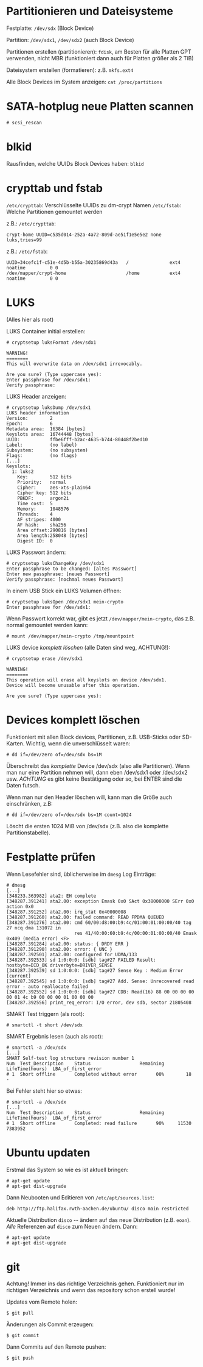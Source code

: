 # Partitionieren und Dateisysteme
Festplatte: `/dev/sdx` (Block Device)

Partition: `/dev/sdx1`, `/dev/sdx2` (auch Block Device)

Partitionen erstellen (partitionieren): `fdisk`, am Besten für alle Platten GPT
verwenden, nicht MBR (funktioniert dann auch für Platten größer als 2 TiB)

Dateisystem erstellen (formatieren): z.B. `mkfs.ext4`

Alle Block Devices im System anzeigen: `cat /proc/partitions`

# SATA-hotplug neue Platten scannen
`# scsi_rescan`

# blkid
Rausfinden, welche UUIDs Block Devices haben: `blkid`

# crypttab und fstab
`/etc/crypttab`: Verschlüsselte UUIDs zu dm-crypt Namen
`/etc/fstab`: Welche Partitionen gemountet werden

z.B.: `/etc/crypttab`:
```
crypt-home UUID=c535d014-252a-4a72-809d-ae51f1e5e5e2 none luks,tries=99
```

z.B.: `/etc/fstab`:
```
UUID=34cefc1f-c51e-4d5b-b55a-30235869d43a   /               ext4    noatime         0 0
/dev/mapper/crypt-home                      /home           ext4    noatime         0 0
```

# LUKS
(Alles hier als root)

LUKS Container initial erstellen:
```
# cryptsetup luksFormat /dev/sdx1

WARNING!
========
This will overwrite data on /dev/sdx1 irrevocably.

Are you sure? (Type uppercase yes): 
Enter passphrase for /dev/sdx1: 
Verify passphrase: 
```

LUKS Header anzeigen:
```
# cryptsetup luksDump /dev/sdx1
LUKS header information
Version:       	2
Epoch:         	6
Metadata area: 	16384 [bytes]
Keyslots area: 	16744448 [bytes]
UUID:          	ffbe6fff-b2ac-4635-b744-80448f2bed10
Label:         	(no label)
Subsystem:     	(no subsystem)
Flags:       	(no flags)
[...]
Keyslots:
  1: luks2
	Key:        512 bits
	Priority:   normal
	Cipher:     aes-xts-plain64
	Cipher key: 512 bits
	PBKDF:      argon2i
	Time cost:  5
	Memory:     1048576
	Threads:    4
	AF stripes: 4000
	AF hash:    sha256
	Area offset:290816 [bytes]
	Area length:258048 [bytes]
	Digest ID:  0
```

LUKS Passwort ändern:
```
# cryptsetup luksChangeKey /dev/sdx1
Enter passphrase to be changed: [altes Passwort]
Enter new passphrase: [neues Passwort]
Verify passphrase: [nochmal neues Passwort]
```

In einem USB Stick ein LUKS Volumen öffnen:
```
# cryptsetup luksOpen /dev/sdx1 mein-crypto
Enter passphrase for /dev/sdx1: 
```

Wenn Passwort korrekt war, gibt es jetzt `/dev/mapper/mein-crypto`, das z.B.
normal gemountet werden kann:

```
# mount /dev/mapper/mein-crypto /tmp/mountpoint
```

LUKS device *komplett löschen* (alle Daten sind weg, ACHTUNG!):
```
# cryptsetup erase /dev/sdx1

WARNING!
========
This operation will erase all keyslots on device /dev/sdx1.
Device will become unusable after this operation.

Are you sure? (Type uppercase yes):
```

# Devices komplett löschen
Funktioniert mit allen Block devices, Partitionen, z.B. USB-Sticks oder
SD-Karten. Wichtig, wenn die unverschlüsselt waren:

```
# dd if=/dev/zero of=/dev/sdx bs=1M
```

Überschreibt das *komplette* Device /dev/sdx (also alle Partitionen). Wenn man
nur eine Partition nehmen will, dann eben /dev/sdx1 oder /dev/sdx2 usw.
*ACHTUNG* es gibt keine Bestätigung oder so, bei ENTER sind die Daten futsch.

Wenn man nur den Header löschen will, kann man die Größe auch einschränken,
z.B:

```
# dd if=/dev/zero of=/dev/sdx bs=1M count=1024
```

Löscht die ersten 1024 MiB von /dev/sdx (z.B. also die komplette
Partitionstabelle).

# Festplatte prüfen
Wenn Lesefehler sind, üblicherweise im `dmesg` Log Einträge:

```
# dmesg
[...]
[348233.363982] ata2: EH complete
[348287.391241] ata2.00: exception Emask 0x0 SAct 0x38000000 SErr 0x0 action 0x0
[348287.391252] ata2.00: irq_stat 0x40000008
[348287.391260] ata2.00: failed command: READ FPDMA QUEUED
[348287.391276] ata2.00: cmd 60/00:d8:00:b9:4c/01:00:01:00:00/40 tag 27 ncq dma 131072 in
                         res 41/40:00:60:b9:4c/00:00:01:00:00/40 Emask 0x409 (media error) <F>
[348287.391284] ata2.00: status: { DRDY ERR }
[348287.391290] ata2.00: error: { UNC }
[348287.392501] ata2.00: configured for UDMA/133
[348287.392533] sd 1:0:0:0: [sdb] tag#27 FAILED Result: hostbyte=DID_OK driverbyte=DRIVER_SENSE
[348287.392539] sd 1:0:0:0: [sdb] tag#27 Sense Key : Medium Error [current] 
[348287.392545] sd 1:0:0:0: [sdb] tag#27 Add. Sense: Unrecovered read error - auto reallocate failed
[348287.392552] sd 1:0:0:0: [sdb] tag#27 CDB: Read(16) 88 00 00 00 00 00 01 4c b9 00 00 00 01 00 00 00
[348287.392556] print_req_error: I/O error, dev sdb, sector 21805408
```

SMART Test triggern (als root):

```
# smartctl -t short /dev/sdx
```

SMART Ergebnis lesen (auch als root):
```
# smartctl -a /dev/sdx
[...]
SMART Self-test log structure revision number 1
Num  Test_Description    Status                  Remaining  LifeTime(hours)  LBA_of_first_error
# 1  Short offline       Completed without error       00%        18         -
```

Bei Fehler steht hier so etwas:

```
# smartctl -a /dev/sdx
[...]
Num  Test_Description    Status                  Remaining  LifeTime(hours)  LBA_of_first_error
# 1  Short offline       Completed: read failure       90%     11530         7383952
```

# Ubuntu updaten
Erstmal das System so wie es ist aktuell bringen:

```
# apt-get update
# apt-get dist-upgrade
```

Dann Neubooten und Editieren von `/etc/apt/sources.list`:

```
deb http://ftp.halifax.rwth-aachen.de/ubuntu/ disco main restricted
```

Aktuelle Distribution `disco` -- ändern auf das neue Distribution (z.B.
`eoan`). *Alle* Referenzen auf `disco` zum Neuen ändern. Dann:

```
# apt-get update
# apt-get dist-upgrade
```

# git
Achtung! Immer ins das richtige Verzeichnis gehen. Funktioniert nur im richtigen Verzeichnis und wenn das repository schon erstell wurde!

Updates vom Remote holen:

```
$ git pull
```

Änderungen als Commit erzeugen:

```
$ git commit
```

Dann Commits auf den Remote pushen:

```
$ git push
```
